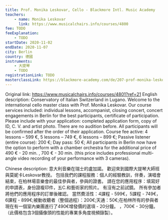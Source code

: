 ```yaml
---
title: Prof. Monika Leskovar, Cello - Blackmore Intl. Music Academy
teachers:
	- name: Monika Leskovar
	  link: https://www.musicalchairs.info/courses/4800
fee: TODO
feeExplanation: 
	- TODO
startDate: 2020-11-02
endDate: 2020-11-07
city: Berlin
country: 德國
instruments:
	- 大提琴
	- TODO
registrationLink: TODO
masterclassLink: https://blackmore-academy.com/de/207-prof-monika-leskovar-cello-conservatorio-della-svizzera-italiana
---
```

Original link: https://www.musicalchairs.info/courses/4801?ref=21
English description:
Conservatory of Italian Switzerland in Lugano.
Welcome to the international cello master class with Prof.
 Monika Leskovar.
 Our course services included: individual lessons, accompanist, closing concert, concert engagements in Berlin for the best participants, certificate of participation.
 Please include with your application: completed application form, copy of ID, C.
V.
 and artist photo.
 There are no audition before.
 All participants will be confirmed after the order of their application.
 Course fee active: 4 lessons – 599 €, 5 lessons – 749 €, 6 lessons – 899 €; Passive listener (entire course): 200 €; Day pass: 50 €; All participants in Berlin now have the option to perform with a chamber orchestra for the additional price of 490 € - 20 min.
, 700 € - 30 min.
 (this price includes professional multi-angle video recording of your performance with 3 cameras).


Chinese description:
意大利音樂在瑞士的盧加諾。
歡迎來到國際大提琴大師班與莫妮卡Leskovar教授。
包括我們的課程服務：個人的經驗教訓，伴奏，演唱會結束，在柏林場音樂會的最佳參與者，參與的證書。
請在您的應用程序：填寫好的申請表，身份證複印件，五C.和藝術家的照片。
有沒有之前試鏡。
所有參加者將他們的應用程序的訂單後確認。
當然費活性：4課程 -  599€，5課程 -  749€，6課程 -  899€;被動收聽者（整個過程）：200€;天通：50€;在柏林所有的參與者現在有一個室內樂團進行了490€增發價的選項 -  20分鐘。
 ，700€ -  30分鐘。
 （此價格包含3個攝像頭的性能的專業多角度視頻錄製）。

